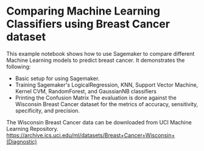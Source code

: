 # Comparing Machine Learning Classifiers using Breast Cancer dataset

This example notebook shows how to use Sagemaker to compare different Machine Learning models  to predict breast cancer. It demonstrates the following:
* Basic setup for using Sagemaker.
* Training Sagemaker's LogicalRegression, KNN, Support Vector Machine, Kernel CVM, RandomForest, and GaussianNB classifiers
* Printing the Confusion Matrix 
The evaluation is done against the Wisconsin Breast Cancer dataset for the metrics of accuracy,
sensitivity, specificity, and precision.

The Wisconsin Breast Cancer data can be downloaded from UCI Machine Learning Repository.
https://archive.ics.uci.edu/ml/datasets/Breast+Cancer+Wisconsin+(Diagnostic)
